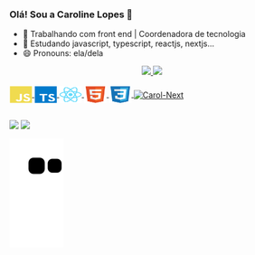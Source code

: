 ### Olá! Sou a Caroline Lopes 👋

- 🔭 Trabalhando com front end | Coordenadora de tecnologia 
- 🌱 Estudando javascript, typescript, reactjs, nextjs...
- 😄 Pronouns: ela/dela

<div align="center">
  <a href="https://github.com/krollopes">
  <img height="160em" src="https://github-readme-stats.vercel.app/api?username=krollopes&show_icons=true&theme=dracula&include_all_commits=true&count_private=true"/>
  <img height="160em" src="https://github-readme-stats.vercel.app/api/top-langs/?username=krollopes&layout=compact&langs_count=7&theme=dracula"/>
</div>
  
<div style="display: inline_block"><br>
  <img align="center" alt="Carol-Js" height="30" width="40" src="https://raw.githubusercontent.com/devicons/devicon/master/icons/javascript/javascript-plain.svg">
  <img align="center" alt="Carol-Ts" height="30" width="40" src="https://raw.githubusercontent.com/devicons/devicon/master/icons/typescript/typescript-plain.svg">
  <img align="center" alt="Carol-React" height="30" width="40" src="https://raw.githubusercontent.com/devicons/devicon/master/icons/react/react-original.svg">
  <img align="center" alt="Carol-HTML" height="30" width="40" src="https://raw.githubusercontent.com/devicons/devicon/master/icons/html5/html5-original.svg">
  <img align="center" alt="Carol-CSS" height="30" width="40" src="https://raw.githubusercontent.com/devicons/devicon/master/icons/css3/css3-original.svg">
  <img align="center" alt="Carol-Next" height="30" width="40"  src="https://cdn.jsdelivr.net/gh/devicons/devicon/icons/nextjs/nextjs-original.svg" />
</div>
  
  ##
  
<div> 
  <a href = "mailto:carolinelopes836@gmail.com"><img src="https://img.shields.io/badge/-Gmail-%23333?style=for-the-badge&logo=gmail&logoColor=white" target="_blank"></a>
  <a href="https://www.linkedin.com/in/caroline-lopes" target="_blank"><img src="https://img.shields.io/badge/-LinkedIn-%230077B5?style=for-the-badge&logo=linkedin&logoColor=white" target="_blank"></a> 
  
  ![Snake animation](https://github.com/krollopes/krollopes/blob/output/github-contribution-grid-snake.svg)
  
</div>

